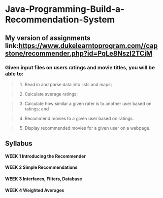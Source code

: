 # Java-Programming-Build-a-Recommendation-System


## My version of assignments link:https://www.dukelearntoprogram.com//capstone/recommender.php?id=PqLe8NszI2TCjM


### Given input files on users ratings and movie titles, you will be able to:

>1. Read in and parse data into lists and maps;

> 2. Calculate average ratings;

> 3. Calculate how similar a given rater is to another user based on ratings; and

> 4. Recommend movies to a given user based on ratings. 

> 5. Display recommended movies for a given user on a webpage.


## Syllabus

#### WEEK 1 Introducing the Recommender

#### WEEK 2 Simple Recommendations

#### WEEK 3 Interfaces, Filters, Database

#### WEEK 4 Weighted Averages
